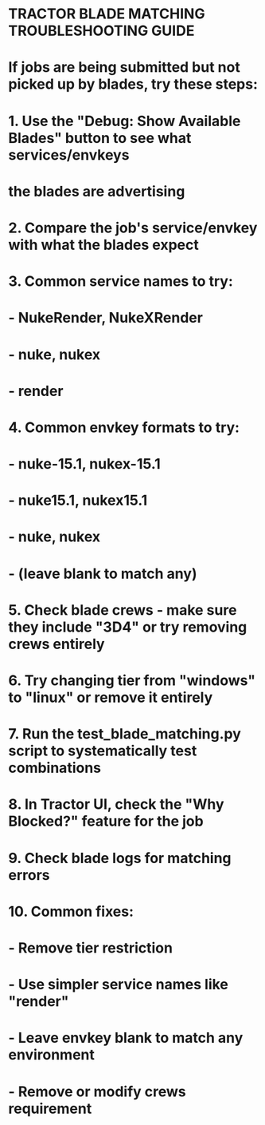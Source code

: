 # TRACTOR BLADE MATCHING TROUBLESHOOTING GUIDE
# 
# If jobs are being submitted but not picked up by blades, try these steps:
#
# 1. Use the "Debug: Show Available Blades" button to see what services/envkeys 
#    the blades are advertising
#
# 2. Compare the job's service/envkey with what the blades expect
#
# 3. Common service names to try:
#    - NukeRender, NukeXRender
#    - nuke, nukex
#    - render
#
# 4. Common envkey formats to try:
#    - nuke-15.1, nukex-15.1
#    - nuke15.1, nukex15.1  
#    - nuke, nukex
#    - (leave blank to match any)
#
# 5. Check blade crews - make sure they include "3D4" or try removing crews entirely
#
# 6. Try changing tier from "windows" to "linux" or remove it entirely
#
# 7. Run the test_blade_matching.py script to systematically test combinations
#
# 8. In Tractor UI, check the "Why Blocked?" feature for the job
#
# 9. Check blade logs for matching errors
#
# 10. Common fixes:
#     - Remove tier restriction
#     - Use simpler service names like "render" 
#     - Leave envkey blank to match any environment
#     - Remove or modify crews requirement
